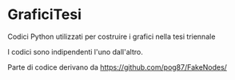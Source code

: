 # GraficiTesi
Codici Python utilizzati per costruire i grafici nella tesi triennale

I codici sono indipendenti l'uno dall'altro.

Parte di codice derivano da https://github.com/pog87/FakeNodes/
